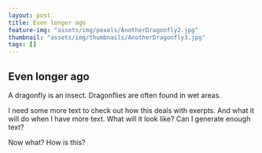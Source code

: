 ```yaml
---
layout: post
title: Even longer ago
feature-img: "assets/img/pexels/AnotherDragonfly2.jpg"
thumbnail: "assets/img/thumbnails/AnotherDragonfly3.jpg"
tags: []
---
```

## Even longer ago

A dragonfly is an insect.  Dragonflies are often found in wet areas.

I need some more text to check out how this deals with exerpts.  And what it will do when I have more text.  What will it look like?  Can I generate enough text?

Now what?  How is this?
